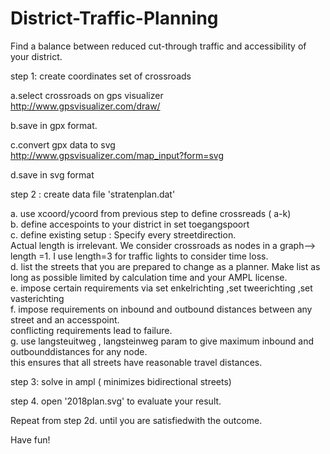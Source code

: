 # District-Traffic-Planning
Find a balance between reduced cut-through traffic and accessibility of your district.  

step 1: create coordinates set of crossroads     

a.select crossroads on gps visualizer   
http://www.gpsvisualizer.com/draw/ 

b.save in gpx format.

c.convert gpx data to svg  
http://www.gpsvisualizer.com/map_input?form=svg  

d.save in svg format  

step 2 : create data file 'stratenplan.dat'  

a. use xcoord/ycoord from previous step  to define crossreads ( a-k)   
b. define accespoints to your district in set toegangspoort    
c. define existing setup : Specify every streetdirection.       
   Actual length is irrelevant. We consider crossroads as nodes in a graph--> length =1. I use length=3 for traffic lights to consider time loss.  
d. list the streets that you are prepared to change as a planner. Make list as long as possible limited by calculation time and your AMPL license.    
e. impose certain requirements via set enkelrichting ,set tweerichting ,set vasterichting   
f. impose requirements on inbound and outbound distances between any street and an accesspoint.   
   conflicting requirements lead to failure.    
g. use langsteuitweg , langsteinweg param to give maximum inbound and outbounddistances for any node.  
	this ensures that all streets have reasonable travel distances.  

step 3: solve in ampl ( minimizes bidirectional streets) 

step 4. open '2018plan.svg' to evaluate your result.   

Repeat from step 2d. until you are satisfiedwith the outcome. 

Have fun!
